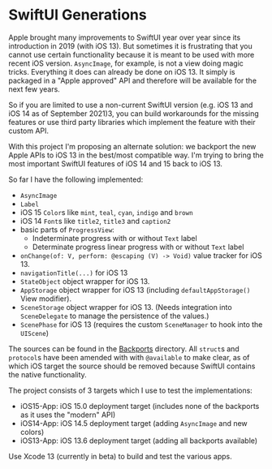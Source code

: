 # SwiftUI Generations

Apple brought many improvements to SwiftUI year over year since its introduction in 2019 (with iOS 13).
But sometimes it is frustrating that you cannot use certain functionality because it is meant to be
used with more recent iOS version. `AsyncImage`, for example, is not a view doing magic tricks. 
Everything it does can already be done on iOS 13. It simply is packaged in a "Apple approved" API 
and therefore will be available for the next few years.

So if you are limited to use a non-current SwiftUI version (e.g. iOS 13 and iOS 14 as of September
2021)3, you can build workarounds for the missing features or use third party libraries which 
implement the feature with their custom API.

With this project I'm proposing an alternate solution: we backport the new Apple APIs to iOS 13 in 
the best/most compatible way. I'm trying to bring the most important SwiftUI features of iOS 14 and 15
back to iOS 13.

So far I have the following implemented:

- `AsyncImage`
- `Label`
- iOS 15 `Color`s like `mint`, `teal`, `cyan`, `indigo` and `brown`
- iOS 14 `Font`s like `title2`, `title3` and `caption2`
- basic parts of `ProgressView`: 
    - Indeterminate progress with or without `Text` label
    - Determinate progress linear progress with or without `Text` label
- `onChange(of: V, perform: @escaping (V) -> Void)` value tracker for iOS 13. 
- `navigationTitle(...)` for iOS 13
- `StateObject` object wrapper for iOS 13.
- `AppStorage` object wrapper for iOS 13 (including `defaultAppStorage()` View modifier).
- `SceneStorage` object wrapper for iOS 13. (Needs integration into `SceneDelegate` to manage the
  persistence of the values.)
- `ScenePhase` for iOS 13 (requires the custom `SceneManager` to hook into the `UIScene`)

The sources can be found in the [Backports](Backports) directory. All `struct`s and `protocol`s have been amended with
with `@available` to make clear, as of which iOS target the source should be removed because SwiftUI contains the
native functionality.

The project consists of 3 targets which I use to test the implementations:

- iOS15-App: iOS 15.0 deployment target (includes none of the backports as it uses the "modern" API)
- iOS14-App: iOS 14.5 deployment target (adding `AsyncImage` and new colors)
- iOS13-App: iOS 13.6 deployment target (adding all backports available)

Use Xcode 13 (currently in beta) to build and test the various apps.
